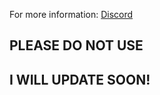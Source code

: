 For more information: [Discord](https://discord.io/HakdogUtilities)

## PLEASE DO NOT USE
## I WILL UPDATE SOON!
